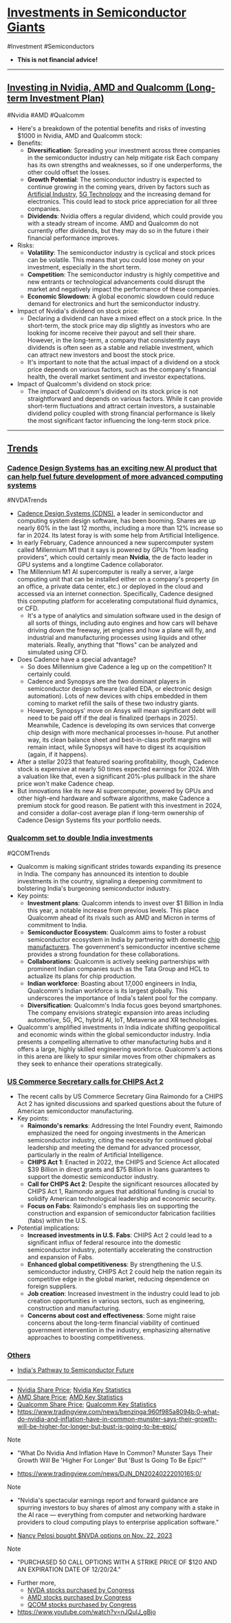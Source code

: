 # <u>Investments in Semiconductor Giants</u>
#Investment #Semiconductors

* __This is not financial advice!__
---
## <u>Investing in Nvidia, AMD and Qualcomm (Long-term Investment Plan)</u>
#Nvidia #AMD #Qualcomm
* Here's a breakdown of the potential benefits and risks of investing $1000 in Nvidia, AMD and Qualcomm stock:
* Benefits:
	* __Diversification__: Spreading your investment across three companies in the semiconductor industry can help mitigate risk Each company has its own strengths and weaknesses, so if one underperforms, the other could offset the losses.
	* __Growth Potential__: The semiconductor industry is expected to continue growing in the coming years, driven by factors such as [Artificial Industry](https://en.wikipedia.org/wiki/Artificial_intelligence), [5G Technology](https://en.wikipedia.org/wiki/5G) and the increasing demand for electronics. This could lead to stock price appreciation for all three companies.
	* __Dividends__: Nvidia offers a regular dividend, which could provide you with a steady stream of income. AMD and Qualcomm do not currently offer dividends, but they may do so in the future i their financial performance improves.
* Risks:
	* __Volatility__: The semiconductor industry is cyclical and stock prices can be volatile. This means that you could lose money on your investment, especially in the short term.
	* __Competition__: The semiconductor industry is highly competitive and new entrants or technological advancements could disrupt the market and negatively impact the performance of these companies.
	* __Economic Slowdown__: A global economic slowdown could reduce demand for electronics and hurt the semiconductor industry.
* Impact of Nvidia's dividend on stock price:
	* Declaring a dividend can have a mixed effect on a stock price. In the short-term, the stock price may dip slightly as investors who are looking for income receive their payout and sell their share. However, in the long-term, a company that consistently pays dividends is often seen as a stable and reliable investment, which can attract new investors and boost the stock price.
	* It's important to note that the actual impact of a dividend on a stock price depends on various factors, such as the company's financial health, the overall market sentiment and investor expectations.
* Impact of Qualcomm's dividend on stock price:
	* The impact of Qualcomm's dividend on its stock price is not straightforward and depends on various factors. While it can provide short-term fluctuations and attract certain investors, a sustainable dividend policy coupled with strong financial performance is likely the most significant factor influencing the long-term stock price.
---
## <u>Trends</u>
### <u>Cadence Design Systems has an exciting new AI product that can help fuel future development of more advanced computing systems</u>
#NVDATrends
* [Cadence Design Systems (CDNS)](https://finance.yahoo.com/quote/CDNS?.tsrc=fin-srch), a leader in semiconductor and computing system design software, has been booming. Shares are up nearly 60% in the last 12 months, including a more than 12% increase so far in 2024. Its latest foray is with some help from Artificial Intelligence.
* In early February, Cadence announced a new supercomputer system called Millennium M1 that it says is powered by GPUs "from leading providers", which could certainly mean __Nvidia__, the de facto leader in GPU systems and a longtime Cadence collaborator.
* The Millennium M1 AI supercomputer is really a server, a large computing unit that can be installed either on a company's property (in an office, a private data center, etc.) or deployed in the cloud and accessed via an internet connection. Specifically, Cadence designed this computing platform for accelerating computational fluid dynamics, or CFD.
	* It's a type of analytics and simulation software used in the design of all sorts of things, including auto engines and how cars will behave driving down the freeway, jet engines and how a plane will fly, and industrial and manufacturing processes using liquids and other materials. Really, anything that "flows" can be analyzed and simulated using CFD.
* Does Cadence have a special advantage?
	* So does Millennium give Cadence a leg up on the competition? It certainly could.
	* Cadence and Synopsys are the two dominant players in semiconductor design software (called EDA, or electronic design automation). Lots of new devices with chips embedded in them coming to market refill the sails of these two industry giants.
	* However, Synopsys' move on Ansys will mean significant debt will need to be paid off if the deal is finalized (perhaps in 2025). Meanwhile, Cadence is developing its own services that converge chip design with more mechanical processes in-house. Put another way, its clean balance sheet and best-in-class profit margins will remain intact, while Synopsys will have to digest its acquisition (again, if it happens).
* After a stellar 2023 that featured soaring profitability, though, Cadence stock is expensive at nearly 50 times expected earnings for 2024. With a valuation like that, even a significant 20%-plus pullback in the share price won't make Cadence cheap.
* But innovations like its new AI supercomputer, powered by GPUs and other high-end hardware and software algorithms, make Cadence a premium stock for good reason. Be patient with this investment in 2024, and consider a dollar-cost average plan if long-term ownership of Cadence Design Systems fits your portfolio needs.
### <u>Qualcomm set to double India investments</u>
#QCOMTrends
* Qualcomm is making significant strides towards expanding its presence in India. The company has announced its intention to double investments in the country, signaling a deepening commitment to bolstering India's burgeoning semiconductor industry.
* Key points:
	* __Investment plans__: Qualcomm intends to invest over $1 Billion in India this year, a notable increase from previous levels. This place Qualcomm ahead of its rivals such as AMD and Micron in terms of commitment to India.
	* __Semiconductor Ecosystem__: Qualcomm aims to foster a robust semiconductor ecosystem in India by partnering with domestic [chip manufacturers](https://economictimes.indiatimes.com/topic/chip-manufacturers). The government's semiconductor incentive scheme provides a strong foundation for these collaborations.
	* __Collaborations__: Qualcomm is actively seeking partnerships with prominent Indian companies such as the Tata Group and HCL to actualize its plans for chip production.
	* __Indian workforce__: Boasting about 17,000 engineers in India, Qualcomm's Indian workforce is its largest globally. This underscores the importance of India's talent pool for the company.
	* __Diversification__: Qualcomm's India focus goes beyond smartphones. The company envisions strategic expansion into areas including automotive, 5G, PC, hybrid AI, IoT, Metaverse and XR technologies.
* Qualcomm's amplified investments in India indicate shifting geopolitical and economic winds within the global semiconductor industry. India presents a compelling alternative to other manufacturing hubs and it offers a large, highly skilled engineering workforce. Qualcomm's actions in this arena are likely to spur similar moves from other chipmakers as they seek to enhance their operations strategically.
### <u>US Commerce Secretary calls for CHIPS Act 2</u>
* The recent calls by US Commerce Secretary Gina Raimondo for a CHIPS Act 2 has ignited discussions and sparked questions about the future of American semiconductor manufacturing.
* Key points:
	* __Raimondo's remarks__: Addressing the Intel Foundry event, Raimondo emphasized the need for ongoing investments in the American semiconductor industry, citing the necessity for continued global leadership and meeting the demand for advanced processor, particularly in the realm of Artificial Intelligence.
	* __CHIPS Act 1__: Enacted in 2022, the CHIPS and Science Act allocated $39 Billion in direct grants and $75 Billion in loans guarantees to support the domestic semiconductor industry.
	* __Call for CHIPS Act 2__: Despite the significant resources allocated by CHIPS Act 1, Raimondo argues that additional funding is crucial to solidify American technological leadership and economic security.
	* __Focus on Fabs__: Raimondo's emphasis lies on supporting the construction and expansion of semiconductor fabrication facilities (fabs) within the U.S.
* Potential implications:
	* __Increased investments in U.S. Fabs__: CHIPS Act 2 could lead to a significant influx of federal resource into the domestic semiconductor industry, potentially accelerating the construction and expansion of Fabs.
	* __Enhanced global competitiveness__: By strengthening the U.S. semiconductor industry, CHIPS Act 2 could help the nation regain its competitive edge in the global market, reducing dependence on foreign suppliers.
	* __Job creation__: Increased investment in the industry could lead to job creation opportunities in various sectors, such as engineering, construction and manufacturing.
	* __Concerns about cost and effectiveness__: Some might raise concerns about the long-term financial viability of continued government intervention in the industry, emphasizing alternative approaches to boosting competitiveness.
### <u>Others</u>
* [India's Pathway to Semiconductor Future](https://inc42.com/resources/indias-pathway-to-semiconductor-future-decoding-emerging-technologies-in-chip-manufacturing/)
---
* [Nvidia Share Price](https://capital.com/nvidia-share-price); [Nvidia Key Statistics](https://finance.yahoo.com/quote/NVDA/key-statistics)
* [AMD Share Price](https://capital.com/advanced-micro-devices-amd-share-price); [AMD Key Statistics](https://finance.yahoo.com/quote/AMD/key-statistics)
* [Qualcomm Share Price](https://capital.com/qualcomm-share-price); [Qualcomm Key Statistics](https://finance.yahoo.com/quote/QCOM/key-statistics)
* https://www.tradingview.com/news/benzinga:960f985a8094b:0-what-do-nvidia-and-inflation-have-in-common-munster-says-their-growth-will-be-higher-for-longer-but-bust-is-going-to-be-epic/
> [!NOTE]
> 	* "What Do Nvidia And Inflation Have In Common? Munster Says Their Growth Will Be 'Higher For Longer' But 'Bust Is Going To Be Epic!'"
* https://www.tradingview.com/news/DJN_DN20240222010165:0/
> [!NOTE]
> 	* "Nvidia's spectacular earnings report and forward guidance are spurring investors to buy shares of almost any company with a stake in the AI race — everything from computer and networking hardware providers to cloud computing plays to enterprise application software."
* [Nancy Pelosi bought $NVDA options on Nov. 22, 2023](https://www.quiverquant.com/congresstrading/trade/House-P000197-178)
> [!NOTE]
> 	* "PURCHASED 50 CALL OPTIONS WITH A STRIKE PRICE OF $120 AND AN EXPIRATION DATE OF 12/20/24."
* Further more, 
	* [NVDA stocks purchased by Congress](https://www.quiverquant.com/congresstrading/stock/NVDA?)
	* [AMD stocks purchased by Congress](https://www.quiverquant.com/congresstrading/stock/AMD?)
	* [QCOM stocks purchased by Congress](https://www.quiverquant.com/congresstrading/stock/QCOM?)
* https://www.youtube.com/watch?v=nJQulJ_gBjo

